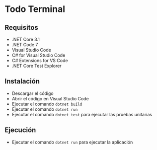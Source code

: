 # Todo Terminal

## Requisitos
- .NET Core 3.1
- .NET Code 7 
- Visual Studio Code
- C# for Visual Studio Code
- C# Extensions for VS Code
- .NET Core Test Explorer

## Instalación
- Descargar el código
- Abrir el código en Visual Studio Code
- Ejecutar el comando `dotnet build`
- Ejecutar el comando `dotnet run`
- Ejecutar el comando `dotnet test` para ejecutar las pruebas unitarias

## Ejecución
- Ejecutar el comando `dotnet run` para ejecutar la aplicación

